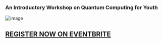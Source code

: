### An Introductory Workshop on Quantum Computing for Youth

![image](https://user-images.githubusercontent.com/26526271/135924174-384e4c09-8b67-4ba1-a3ea-071d0d93709c.png)

## [REGISTER NOW ON EVENTBRITE](https://bit.ly/3ifwhlG)
